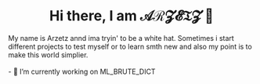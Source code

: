 
<h1 align="center"> Hi there, I am 𝒜ℛ𝓩𝓔𝔗𝓩 👋 </h1>
My name is Arzetz annd ima tryin' to be a white hat. Sometimes i start different projects to test myself or to learn smth new and also my point is to make this world simplier. <br><br>
- 🔭 I’m currently working on <a href = "https://github.com/arzetz/VKSimpleParser/" style ="text-decoration:none">ML_BRUTE_DICT</a>
<!--
**arzetz/arzetz** is a ✨ _special_ ✨ repository because its `README.md` (this file) appears on your GitHub profile.

Here are some ideas to get you started:

- 🔭 I’m currently working on ...
- 🌱 I’m currently learning ...
- 👯 I’m looking to collaborate on ...
- 🤔 I’m looking for help with ...
- 💬 Ask me about ...
- 📫 How to reach me: ...
- ⚡ Fun fact: ...
-->
<style>a{text-decoration:none}</style>
